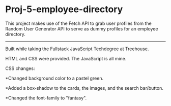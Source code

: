 # Proj-5-employee-directory

This project makes use of the Fetch API to grab user profiles from the Random User Generator API to serve as dummy profiles for an employee directory.

___

Built while taking the Fullstack JavaScript Techdegree at Treehouse.

HTML and CSS were provided. The JavaScript is all mine.

CSS changes:

*Changed background color to a pastel green.

*Added a box-shadow to the cards, the images, and the search bar/button.

*Changed the font-family to "fantasy".
